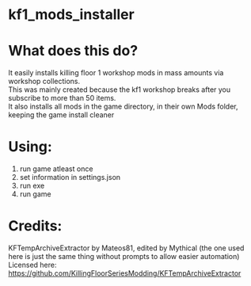 # kf1_mods_installer

# What does this do?
It easily installs killing floor 1 workshop mods in mass amounts via workshop collections.\
This was mainly created because the kf1 workshop breaks after you subscribe to more than 50 items.\
It also installs all mods in the game directory, in their own Mods folder, keeping the game install cleaner

# Using:
1) run game atleast once
2) set information in settings.json
3) run exe
4) run game


# Credits:
KFTempArchiveExtractor by Mateos81, edited by Mythical (the one used here is just the same thing without prompts to allow easier automation)\
Licensed here:\
https://github.com/KillingFloorSeriesModding/KFTempArchiveExtractor
